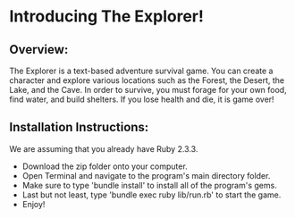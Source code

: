 # Introducing The Explorer!

## Overview:

The Explorer is a text-based adventure survival game. You can create a character and explore various locations such as the Forest, the Desert, the Lake, and the Cave. In order to survive, you must forage for your own food, find water, and build shelters. If you lose health and die, it is game over!


## Installation Instructions:

We are assuming that you already have Ruby 2.3.3.

- Download the zip folder onto your computer.
- Open Terminal and navigate to the program's main directory folder.
- Make sure to type 'bundle install' to install all of the program's gems.
- Last but not least, type 'bundle exec ruby lib/run.rb' to start the game.
- Enjoy!

